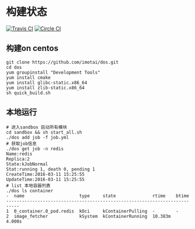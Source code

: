 # 构建状态
[![Travis CI](https://travis-ci.org/imotai/dos.svg?branch=master)](https://travis-ci.org/imotai/dos)
[![Circle CI](https://circleci.com/gh/imotai/dos.svg?style=svg)](https://circleci.com/gh/imotai/dos)

## 构建on centos 

```
git clone https://github.com/imotai/dos.git 
cd dos
yum groupinstall "Development Tools"
yum install cmake
yum install glibc-static.x86_64
yum install zlib-static.x86_64
sh quick_build.sh
```

## 本地运行

```
# 进入sandbox 启动所有模块
cd sandbox && sh start_all.sh
./dos add job -f job.yml
# 获取job信息
./dos get job -n redis
Name:redis
Replica:2
State:kJobNormal
Stat:running 1, death 0, pending 1
CreateTime:2016-03-11 15:25:55
UpdateTime:2016-03-11 15:25:55
# list 本地容器列表
./dos ls container
-  name                     type     state              rtime    btime
---------------------------------------------------------------------------
1  0_container.0_pod.redis  kOci     kContainerPulling  -        -
2  image_fetcher            kSystem  kContainerRunning  10.383m  4.000s
```


